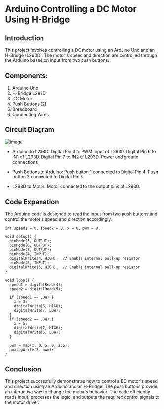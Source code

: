 # Arduino Controlling a DC Motor Using H-Bridge
## Introduction
This project involves controlling a DC motor using an Arduino Uno and an H-Bridge (L293D). The motor's speed and direction are controlled through the Arduino based on input from two push buttons.

## Components:
1. Arduino Uno
2. H-Bridge L293D
3. DC Motor
4. Push Buttons (2)
5. Breadboard
6. Connecting Wires

## Circuit Diagram
![image](https://github.com/user-attachments/assets/fe915ad3-dc51-4cb3-8963-af94c2dbbc49)

* Arduino to L293D:
Digital Pin 3 to PWM input of L293D.
Digital Pin 6 to IN1 of L293D.
Digital Pin 7 to IN2 of L293D.
Power and ground connections

* Push Buttons to Arduino:
Push button 1 connected to Digital Pin 4.
Push button 2 connected to Digital Pin 5.

* L293D to Motor:
Motor connected to the output pins of L293D.

## Code Expanation
The Arduino code is designed to read the input from two push buttons and control the motor's speed and direction accordingly.

```
int speed1 = 0, speed2 = 0, x = 0, pwm = 0;

void setup() {
  pinMode(3, OUTPUT);
  pinMode(6, OUTPUT);
  pinMode(7, OUTPUT);
  pinMode(4, INPUT);
  digitalWrite(4, HIGH);  // Enable internal pull-up resistor
  pinMode(5, INPUT);
  digitalWrite(5, HIGH);  // Enable internal pull-up resistor
}

void loop() {
  speed1 = digitalRead(4);
  speed2 = digitalRead(5);

  if (speed1 == LOW) {
    x = 3;
    digitalWrite(6, HIGH);
    digitalWrite(7, LOW);
  }
  if (speed2 == LOW) {
    x = 5;
    digitalWrite(7, HIGH);
    digitalWrite(6, LOW);
  }

  pwm = map(x, 0, 5, 0, 255);
  analogWrite(3, pwm);
}
```

## Conclusion
This project successfully demonstrates how to control a DC motor's speed and direction using an Arduino and an H-Bridge. The push buttons provide an interactive way to change the motor's behavior. The code efficiently reads input, processes the logic, and outputs the required control signals to the motor driver.
